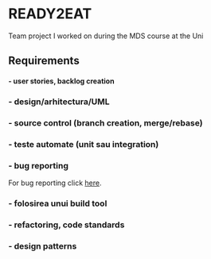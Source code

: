 # READY2EAT
Team project I worked on during the MDS course at the Uni


## Requirements
 #### - user stories, backlog creation 
 ### - design/arhitectura/UML
 ### - source control (branch creation, merge/rebase) 
 ### - teste automate (unit sau integration)
 ### - bug reporting
 
For bug reporting click [here](https://github.com/andreim9816/READY2EAT/issues?q=is%3Aissue+is%3Aclosed).

 ### - folosirea unui build tool 
 

 ### - refactoring, code standards
 ### - design patterns
